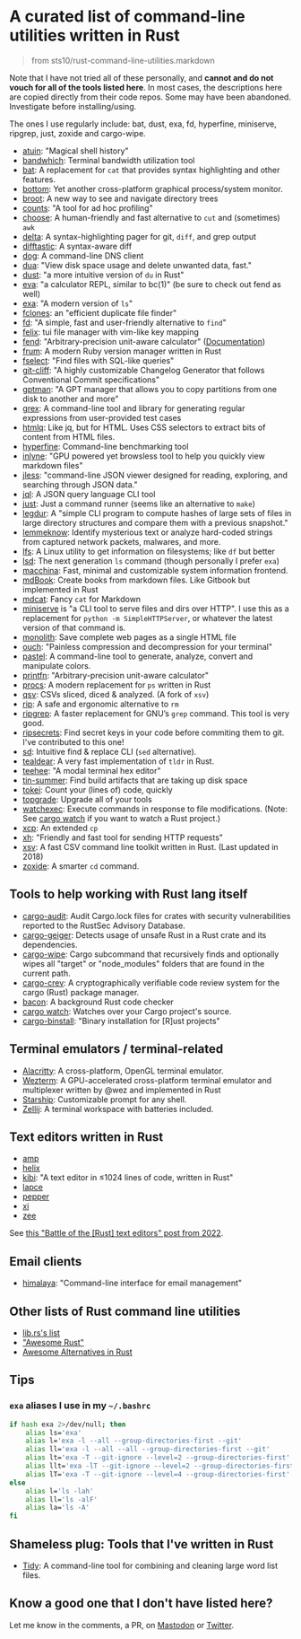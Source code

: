 # A curated list of command-line utilities written in Rust

> from sts10/rust-command-line-utilities.markdown

Note that I have not tried all of these personally, and **cannot and do not vouch for all of the tools listed here**. In most cases, the descriptions here are copied directly from their code repos. Some may have been abandoned. Investigate before installing/using.

The ones I use regularly include: bat, dust, exa, fd, hyperfine, miniserve, ripgrep, just, zoxide and cargo-wipe.

- [atuin](https://github.com/ellie/atuin): "Magical shell history"
- [bandwhich](https://github.com/imsnif/bandwhich): Terminal bandwidth utilization tool 
- [bat](https://github.com/sharkdp/bat): A replacement for `cat` that provides syntax highlighting and other features. 
- [bottom](https://github.com/ClementTsang/bottom): Yet another cross-platform graphical process/system monitor. 
- [broot](https://github.com/Canop/broot): A new way to see and navigate directory trees
- [counts](https://github.com/nnethercote/counts): "A tool for ad hoc profiling"
- [choose](https://github.com/theryangeary/choose): A human-friendly and fast alternative to `cut` and (sometimes) `awk`
- [delta](https://github.com/dandavison/delta): A syntax-highlighting pager for git, `diff`, and grep output 
- [difftastic](https://github.com/Wilfred/difftastic/): A syntax-aware diff  
- [dog](https://github.com/ogham/dog): A command-line DNS client
- [dua](https://github.com/Byron/dua-cli): "View disk space usage and delete unwanted data, fast."
- [dust](https://github.com/bootandy/dust): "a more intuitive version of `du` in Rust"
- [eva](https://github.com/nerdypepper/eva): "a calculator REPL, similar to bc(1)" (be sure to check out fend as well)
- [exa](https://the.exa.website/): "A modern version of `ls`"
- [fclones](https://github.com/pkolaczk/fclones): an "efficient duplicate file finder" 
- [fd](https://github.com/sharkdp/fd): "A simple, fast and user-friendly alternative to `find`"
- [felix](https://github.com/kyoheiu/felix): tui file manager with vim-like key mapping 
- [fend](https://github.com/printfn/fend): "Arbitrary-precision unit-aware calculator" ([Documentation](https://printfn.github.io/fend/documentation))
- [frum](https://github.com/TaKO8Ki/frum): A modern Ruby version manager written in Rust
- [fselect](https://github.com/jhspetersson/fselect): "Find files with SQL-like queries"
- [git-cliff](https://github.com/orhun/git-cliff): "A highly customizable Changelog Generator that follows Conventional Commit specifications"
- [gptman](https://github.com/rust-disk-partition-management/gptman): "A GPT manager that allows you to copy partitions from one disk to another and more"
- [grex](https://github.com/pemistahl/grex): A command-line tool and library for generating regular expressions from user-provided test cases 
- [htmlq](https://github.com/mgdm/htmlq): Like jq, but for HTML. Uses CSS selectors to extract bits of content from HTML files.
- [hyperfine](https://github.com/sharkdp/hyperfine): Command-line benchmarking tool
- [inlyne](https://github.com/trimental/inlyne): "GPU powered yet browsless tool to help you quickly view markdown files"
- [jless](https://github.com/PaulJuliusMartinez/jless): "command-line JSON viewer designed for reading, exploring, and searching through JSON data."
- [jql](https://github.com/yamafaktory/jql): A JSON query language CLI tool
- [just](https://github.com/casey/just): Just a command runner (seems like an alternative to `make`)
- [legdur](https://hg.sr.ht/~cyplo/legdur): A "simple CLI program to compute hashes of large sets of files in large directory structures and compare them with a previous snapshot."
- [lemmeknow](https://github.com/swanandx/lemmeknow): Identify mysterious text or analyze hard-coded strings from captured network packets, malwares, and more.
- [lfs](https://github.com/Canop/lfs): A Linux utility to get information on filesystems; like `df` but better 
- [lsd](https://github.com/Peltoche/lsd): The next generation `ls` command (though personally I prefer `exa`)
- [macchina](https://github.com/macchina-cli/macchina): Fast, minimal and customizable system information frontend.
- [mdBook](https://github.com/rust-lang/mdBook): Create books from markdown files. Like Gitbook but implemented in Rust 
- [mdcat](https://github.com/lunaryorn/mdcat): Fancy `cat` for Markdown
- [miniserve](https://github.com/svenstaro/miniserve) is "a CLI tool to serve files and dirs over HTTP". I use this as a replacement for `python -m SimpleHTTPServer`, or whatever the latest version of that command is.
- [monolith](https://github.com/y2z/monolith): Save complete web pages as a single HTML file 
- [ouch](https://github.com/ouch-org/ouch): "Painless compression and decompression for your terminal"
- [pastel](https://github.com/sharkdp/pastel): A command-line tool to generate, analyze, convert and manipulate colors.
- [printfn](https://github.com/printfn/fend): "Arbitrary-precision unit-aware calculator"
- [procs](https://github.com/dalance/procs): A modern replacement for `ps` written in Rust
- [qsv](https://github.com/jqnatividad/qsv): CSVs sliced, diced & analyzed. (A fork of `xsv`)
- [rip](https://github.com/nivekuil/rip): A safe and ergonomic alternative to `rm`
- [ripgrep](https://github.com/BurntSushi/ripgrep): A faster replacement for GNU’s `grep` command. This tool is very good.
- [ripsecrets](https://github.com/sirwart/ripsecrets): Find secret keys in your code before commiting them to git. I've contributed to this one!
- [sd](https://github.com/chmln/sd): Intuitive find & replace CLI (`sed` alternative).
- [tealdear](https://github.com/dbrgn/tealdeer): A very fast implementation of `tldr` in Rust. 
- [teehee](https://github.com/Gskartwii/teehee): "A modal terminal hex editor"
- [tin-summer](https://github.com/vmchale/tin-summer): Find build artifacts that are taking up disk space 
- [tokei](https://github.com/XAMPPRocky/tokei): Count your (lines of) code, quickly
- [topgrade](https://github.com/topgrade-rs/topgrade): Upgrade all of your tools
- [watchexec](https://github.com/watchexec/watchexec): Execute commands in response to file modifications. (Note: See [cargo watch](https://github.com/watchexec/cargo-watch) if you want to watch a Rust project.)
- [xcp](https://github.com/tarka/xcp): An extended `cp` 
- [xh](https://github.com/ducaale/xh): "Friendly and fast tool for sending HTTP requests" 
- [xsv](https://github.com/BurntSushi/xsv): A fast CSV command line toolkit written in Rust. (Last updated in 2018)
- [zoxide](https://github.com/ajeetdsouza/zoxide): A smarter `cd` command.

## Tools to help working with Rust lang itself
- [cargo-audit](https://github.com/RustSec/rustsec/tree/main/cargo-audit): Audit Cargo.lock files for crates with security vulnerabilities reported to the RustSec Advisory Database.
- [cargo-geiger](https://github.com/rust-secure-code/cargo-geiger): Detects usage of unsafe Rust in a Rust crate and its dependencies. 
- [cargo-wipe](https://github.com/mihai-dinculescu/cargo-wipe): Cargo subcommand that recursively finds and optionally wipes all "target" or "node_modules" folders that are found in the current path. 
- [cargo-crev](https://github.com/crev-dev/cargo-crev): A cryptographically verifiable code review system for the cargo (Rust) package manager.
- [bacon](https://github.com/Canop/bacon): A background Rust code checker
- [cargo watch](https://github.com/watchexec/cargo-watch): Watches over your Cargo project's source. 
- [cargo-binstall](https://github.com/cargo-bins/cargo-binstall): "Binary installation for [R]ust projects"

## Terminal emulators / terminal-related
- [Alacritty](https://github.com/alacritty/alacritty): A cross-platform, OpenGL terminal emulator. 
- [Wezterm](https://github.com/wez/wezterm): A GPU-accelerated cross-platform terminal emulator and multiplexer written by @wez and implemented in Rust 
- [Starship](https://starship.rs/): Customizable prompt for any shell.
- [Zellij](https://github.com/zellij-org/zellij): A terminal workspace with batteries included.

## Text editors written in Rust
- [amp](https://github.com/jmacdonald/amp)
- [helix](https://github.com/helix-editor/helix)
- [kibi](https://github.com/ilai-deutel/kibi): "A text editor in ≤1024 lines of code, written in Rust"
- [lapce](https://github.com/lapce/lapce)
- [pepper](https://github.com/vamolessa/pepper)
- [xi](https://github.com/xi-editor/xi-editor)
- [zee](https://github.com/zee-editor/zee)

See [this "Battle of the [Rust] text editors" post from 2022](https://matduggan.com/battle-of-the-text-editors/).

## Email clients
- [himalaya](https://github.com/soywod/himalaya): "Command-line interface for email management"

## Other lists of Rust command line utilities

- [lib.rs's list](https://lib.rs/command-line-utilities)
- ["Awesome Rust"](https://github.com/rust-unofficial/awesome-rust)
- [Awesome Alternatives in Rust](https://github.com/TaKO8Ki/awesome-alternatives-in-rust)

## Tips

### `exa` aliases I use in my `~/.bashrc`

```bash
if hash exa 2>/dev/null; then
    alias ls='exa'
    alias l='exa -l --all --group-directories-first --git'
    alias ll='exa -l --all --all --group-directories-first --git'
    alias lt='exa -T --git-ignore --level=2 --group-directories-first'
    alias llt='exa -lT --git-ignore --level=2 --group-directories-first'
    alias lT='exa -T --git-ignore --level=4 --group-directories-first'
else
    alias l='ls -lah'
    alias ll='ls -alF'
    alias la='ls -A'
fi
```

## Shameless plug: Tools that I've written in Rust

- [Tidy](https://github.com/sts10/tidy): A command-line tool for combining and cleaning large word list files.

## Know a good one that I don't have listed here?

Let me know in the comments, a PR, on [Mastodon](https://octodon.social/@schlink) or [Twitter](https://twitter.com/sts10/).
